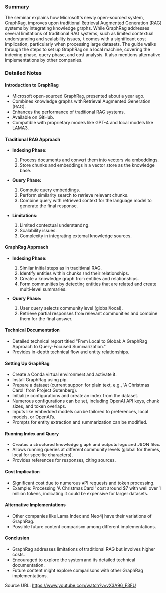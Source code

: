 ### Summary

The seminar explains how Microsoft's newly open-sourced system, GraphRag, improves upon traditional Retrieval Augmented Generation (RAG) systems by integrating knowledge graphs. While GraphRag addresses several limitations of traditional RAG systems, such as limited contextual understanding and scalability issues, it comes with a significant cost implication, particularly when processing large datasets. The guide walks through the steps to set up GraphRag on a local machine, covering the indexing phase, query phase, and cost analysis. It also mentions alternative implementations by other companies.

### Detailed Notes

#### Introduction to GraphRag

- Microsoft open-sourced GraphRag, presented about a year ago.
- Combines knowledge graphs with Retrieval Augmented Generation (RAG).
- Enhances the performance of traditional RAG systems.
- Available on GitHub.
- Compatible with proprietary models like GPT-4 and local models like LAMA3.

#### Traditional RAG Approach

- **Indexing Phase:**
  1. Process documents and convert them into vectors via embeddings.
  2. Store chunks and embeddings in a vector store as the knowledge base.
- **Query Phase:**
  1. Compute query embeddings.
  2. Perform similarity search to retrieve relevant chunks.
  3. Combine query with retrieved context for the language model to generate the final response.
  
- **Limitations:**
  1. Limited contextual understanding.
  2. Scalability issues.
  3. Complexity in integrating external knowledge sources.

#### GraphRag Approach

- **Indexing Phase:**
  1. Similar initial steps as in traditional RAG.
  2. Identify entities within chunks and their relationships.
  3. Create a knowledge graph from entities and relationships.
  4. Form communities by detecting entities that are related and create multi-level summaries.
  
- **Query Phase:**
  1. User query selects community level (global/local).
  2. Retrieve partial responses from relevant communities and combine them for the final answer.

#### Technical Documentation

- Detailed technical report titled "From Local to Global: A GraphRag Approach to Query-Focused Summarization."
- Provides in-depth technical flow and entity relationships.

#### Setting Up GraphRag

- Create a Conda virtual environment and activate it.
- Install GraphRag using pip.
- Prepare a dataset (current support for plain text, e.g., 'A Christmas Carol' from Project Gutenberg).
- Initialize configurations and create an index from the dataset.
- Numerous configurations can be set, including OpenAI API keys, chunk sizes, and token overlaps.
- Inputs like embedded models can be tailored to preferences, local models, or OpenAI’s.
- Prompts for entity extraction and summarization can be modified.

#### Running Index and Query

- Creates a structured knowledge graph and outputs logs and JSON files.
- Allows running queries at different community levels (global for themes, local for specific characters).
- Provides references for responses, citing sources.

#### Cost Implication

- Significant cost due to numerous API requests and token processing.
- Example: Processing 'A Christmas Carol' cost around $7 with well over 1 million tokens, indicating it could be expensive for larger datasets.

#### Alternative Implementations

- Other companies like Lama Index and Neo4j have their variations of GraphRag.
- Possible future content comparison among different implementations.

#### Conclusion

- GraphRag addresses limitations of traditional RAG but involves higher costs.
- Encouraged to explore the system and its detailed technical documentation.
- Future content might explore comparisons with other GraphRag implementations.

Source URL: <https://www.youtube.com/watch?v=vX3A96_F3FU>
